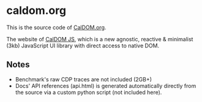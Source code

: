 # caldom.org

This is the source code of [CalDOM.org](https://caldom.org).

The website of [CalDOM JS](https://github.com/dumijay/CalDOM), which is a new agnostic, reactive & minimalist (3kb) JavaScript UI library with direct access to native DOM.

## Notes
- Benchmark's raw CDP traces are not included (2GB+)
- Docs' API references (api.html) is generated automatically directly from the source via a custom python script (not included here).
